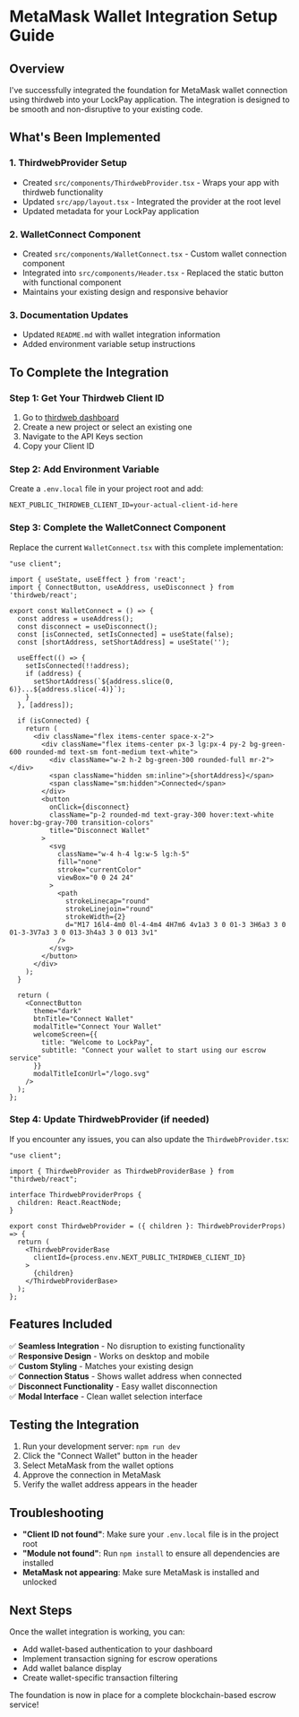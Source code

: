 # MetaMask Wallet Integration Setup Guide

## Overview
I've successfully integrated the foundation for MetaMask wallet connection using thirdweb into your LockPay application. The integration is designed to be smooth and non-disruptive to your existing code.

## What's Been Implemented

### 1. ThirdwebProvider Setup
- Created `src/components/ThirdwebProvider.tsx` - Wraps your app with thirdweb functionality
- Updated `src/app/layout.tsx` - Integrated the provider at the root level
- Updated metadata for your LockPay application

### 2. WalletConnect Component
- Created `src/components/WalletConnect.tsx` - Custom wallet connection component
- Integrated into `src/components/Header.tsx` - Replaced the static button with functional component
- Maintains your existing design and responsive behavior

### 3. Documentation Updates
- Updated `README.md` with wallet integration information
- Added environment variable setup instructions

## To Complete the Integration

### Step 1: Get Your Thirdweb Client ID
1. Go to [thirdweb dashboard](https://thirdweb.com/dashboard)
2. Create a new project or select an existing one
3. Navigate to the API Keys section
4. Copy your Client ID

### Step 2: Add Environment Variable
Create a `.env.local` file in your project root and add:
```
NEXT_PUBLIC_THIRDWEB_CLIENT_ID=your-actual-client-id-here
```

### Step 3: Complete the WalletConnect Component
Replace the current `WalletConnect.tsx` with this complete implementation:

```tsx
"use client";

import { useState, useEffect } from 'react';
import { ConnectButton, useAddress, useDisconnect } from 'thirdweb/react';

export const WalletConnect = () => {
  const address = useAddress();
  const disconnect = useDisconnect();
  const [isConnected, setIsConnected] = useState(false);
  const [shortAddress, setShortAddress] = useState('');

  useEffect(() => {
    setIsConnected(!!address);
    if (address) {
      setShortAddress(`${address.slice(0, 6)}...${address.slice(-4)}`);
    }
  }, [address]);

  if (isConnected) {
    return (
      <div className="flex items-center space-x-2">
        <div className="flex items-center px-3 lg:px-4 py-2 bg-green-600 rounded-md text-sm font-medium text-white">
          <div className="w-2 h-2 bg-green-300 rounded-full mr-2"></div>
          <span className="hidden sm:inline">{shortAddress}</span>
          <span className="sm:hidden">Connected</span>
        </div>
        <button
          onClick={disconnect}
          className="p-2 rounded-md text-gray-300 hover:text-white hover:bg-gray-700 transition-colors"
          title="Disconnect Wallet"
        >
          <svg
            className="w-4 h-4 lg:w-5 lg:h-5"
            fill="none"
            stroke="currentColor"
            viewBox="0 0 24 24"
          >
            <path
              strokeLinecap="round"
              strokeLinejoin="round"
              strokeWidth={2}
              d="M17 16l4-4m0 0l-4-4m4 4H7m6 4v1a3 3 0 01-3 3H6a3 3 0 01-3-3V7a3 3 0 013-3h4a3 3 0 013 3v1"
            />
          </svg>
        </button>
      </div>
    );
  }

  return (
    <ConnectButton
      theme="dark"
      btnTitle="Connect Wallet"
      modalTitle="Connect Your Wallet"
      welcomeScreen={{
        title: "Welcome to LockPay",
        subtitle: "Connect your wallet to start using our escrow service"
      }}
      modalTitleIconUrl="/logo.svg"
    />
  );
};
```

### Step 4: Update ThirdwebProvider (if needed)
If you encounter any issues, you can also update the `ThirdwebProvider.tsx`:

```tsx
"use client";

import { ThirdwebProvider as ThirdwebProviderBase } from "thirdweb/react";

interface ThirdwebProviderProps {
  children: React.ReactNode;
}

export const ThirdwebProvider = ({ children }: ThirdwebProviderProps) => {
  return (
    <ThirdwebProviderBase
      clientId={process.env.NEXT_PUBLIC_THIRDWEB_CLIENT_ID}
    >
      {children}
    </ThirdwebProviderBase>
  );
};
```

## Features Included

✅ **Seamless Integration** - No disruption to existing functionality  
✅ **Responsive Design** - Works on desktop and mobile  
✅ **Custom Styling** - Matches your existing design  
✅ **Connection Status** - Shows wallet address when connected  
✅ **Disconnect Functionality** - Easy wallet disconnection  
✅ **Modal Interface** - Clean wallet selection interface  

## Testing the Integration

1. Run your development server: `npm run dev`
2. Click the "Connect Wallet" button in the header
3. Select MetaMask from the wallet options
4. Approve the connection in MetaMask
5. Verify the wallet address appears in the header

## Troubleshooting

- **"Client ID not found"**: Make sure your `.env.local` file is in the project root
- **"Module not found"**: Run `npm install` to ensure all dependencies are installed
- **MetaMask not appearing**: Make sure MetaMask is installed and unlocked

## Next Steps

Once the wallet integration is working, you can:
- Add wallet-based authentication to your dashboard
- Implement transaction signing for escrow operations
- Add wallet balance display
- Create wallet-specific transaction filtering

The foundation is now in place for a complete blockchain-based escrow service!
